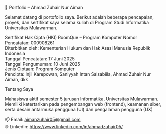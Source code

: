 📄 Portfolio – Ahmad Zuhair Nur Aiman

Selamat datang di portofolio saya. Berikut adalah beberapa pencapaian, proyek, dan sertifikat saya selama kuliah di Program Studi Informatika Universitas Mulawarman.

Sertifikat Hak Cipta (HKI)
RoomQue – Program Komputer
Nomor Pencatatan: 000908261  
Diterbitkan oleh: Kementerian Hukum dan Hak Asasi Manusia Republik Indonesia  
Tanggal Pencatatan: 17 Juni 2025  
Tanggal Pengumuman: 10 Juni 2025  
Jenis Ciptaan: Program Komputer  
Pencipta: Injil Karepowan, Saniyyah Intan Salsabiila, Ahmad Zuhair Nur Aiman, dkk  

Tentang Saya

Mahasiswa aktif semester 5 jurusan Informatika, Universitas Mulawarman. Memiliki ketertarikan pada pengembangan web (frontend), keamanan siber, serta desain antarmuka pengguna (UI) dan pengalaman pengguna (UX)

📫 Email: aimanzuhair05@gmail.com  
🌐 LinkedIn: https://www.linkedin.com/in/ahmadzuhair05/

